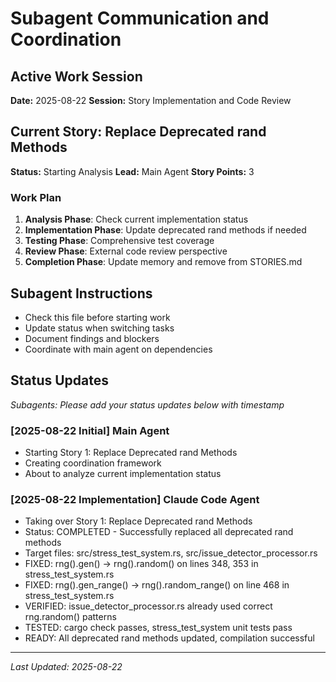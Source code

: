 # Subagent Communication and Coordination

## Active Work Session
**Date:** 2025-08-22
**Session:** Story Implementation and Code Review

## Current Story: Replace Deprecated rand Methods
**Status:** Starting Analysis
**Lead:** Main Agent
**Story Points:** 3

### Work Plan
1. **Analysis Phase**: Check current implementation status
2. **Implementation Phase**: Update deprecated rand methods if needed
3. **Testing Phase**: Comprehensive test coverage
4. **Review Phase**: External code review perspective
5. **Completion Phase**: Update memory and remove from STORIES.md

## Subagent Instructions
- Check this file before starting work
- Update status when switching tasks
- Document findings and blockers
- Coordinate with main agent on dependencies

## Status Updates
*Subagents: Please add your status updates below with timestamp*

### [2025-08-22 Initial] Main Agent
- Starting Story 1: Replace Deprecated rand Methods
- Creating coordination framework
- About to analyze current implementation status

### [2025-08-22 Implementation] Claude Code Agent
- Taking over Story 1: Replace Deprecated rand Methods
- Status: COMPLETED - Successfully replaced all deprecated rand methods
- Target files: src/stress_test_system.rs, src/issue_detector_processor.rs
- FIXED: rng().gen() → rng().random() on lines 348, 353 in stress_test_system.rs
- FIXED: rng().gen_range() → rng().random_range() on line 468 in stress_test_system.rs
- VERIFIED: issue_detector_processor.rs already used correct rng.random() patterns
- TESTED: cargo check passes, stress_test_system unit tests pass
- READY: All deprecated rand methods updated, compilation successful

---
*Last Updated: 2025-08-22*